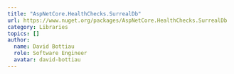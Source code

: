 ```yaml
---
title: "AspNetCore.HealthChecks.SurrealDb"
url: https://www.nuget.org/packages/AspNetCore.HealthChecks.SurrealDb
category: Libraries
topics: []
author:
  name: David Bottiau
  role: Software Engineer
  avatar: david-bottiau
---
```



